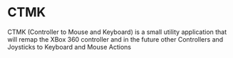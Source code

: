CTMK
====

CTMK (Controller to Mouse and Keyboard) is a small utility application that will remap the XBox 360 controller and in the future other Controllers and Joysticks to Keyboard and Mouse Actions
